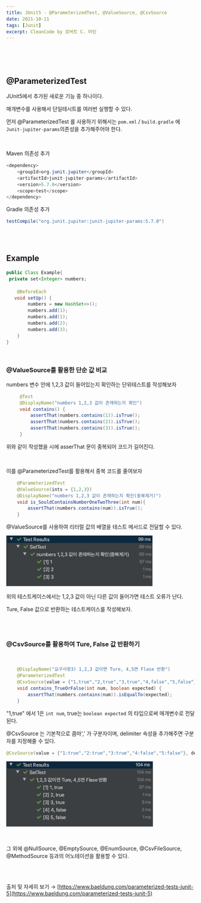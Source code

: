 ```yaml
---
title: JUnit5 - @ParameterizedTest, @ValueSource, @CsvSource
date: 2021-10-11
tags: [Junit]
excerpt: CleanCode by 로버트 C. 마틴
---
```


<br/>
<br/>
<br/>

## @ParameterizedTest

JUnit5에서 추가된 새로운 기능 중 하나이다. 

매개변수를 사용해서 단일테시트를 여러번 실행할 수 있다. 

먼저 @ParameterizedTest 를 사용하기 위해서는 `pom.xml` / `build.gradle` 에 `Junit-jupiter-params`의존성을 추가해주어야 한다. 

<br/>

Maven 의존성 추가

```java
<dependency>
    <groupId>org.junit.jupiter</groupId>
    <artifactId>junit-jupiter-params</artifactId>
    <version>5.7.0</version>
    <scope>test</scope>
</dependency>
```

Gradle 의존성 추가

```java
testCompile("org.junit.jupiter:junit-jupiter-params:5.7.0")
```

<br/>
<br/>

## Example

```java
public Class Example{
 private set<Integer> numbers;

	@BeforeEach
   void setUp() {
        numbers = new HashSet<>();
        numbers.add(1);
        numbers.add(1);
        numbers.add(2);
        numbers.add(3);
    }
}
```
<br/>


### @ValueSource를 활용한 단순 값 비교

numbers 변수 안에 1,2,3 값이 들어있는지 확인하는 단위테스트를 작성해보자 

```java
	 @Test
	 @DisplayName("numbers 1,2,3 값이 존재하는지 확인")
	 void contains() {
         assertThat(numbers.contains(1)).isTrue();
         assertThat(numbers.contains(2)).isTrue();
         assertThat(numbers.contains(3)).isTrue();
	 }
```

위와 같이 작성했을 시에 asserThat 문이 중복되어 코드가 길어진다. 

<br/>

이를 @ParameterizedTest를 활용해서 중복 코드를 줄여보자 

```java
	@ParameterizedTest
    @ValueSource(ints = {1,2,3})
    @DisplayName("numbers 1,2,3 값이 존재하는지 확인(중복제거)")
    void is_SouldContainsNumberOneTwoThree(int num){
        assertThat(numbers.contains(num)).isTrue();
    }
```

@ValueSource를 사용하여 리터럴 값의 배열을 테스트 메서드로 전달할 수 있다. 

![test result1](./../images/parameterized-testResult1.png)

위의 테스트케이스에서는 1,2,3 값이 아닌 다른 값이 들어가면 테스트 오류가 난다. 

Ture, False 값으로 반환하는 테스트케이스를 작성해보자. 

<br/>
<br/>

### @CsvSource를 활용하여 Ture, False 값 반환하기
<br/>

```java
	@DisplayName("요구사항3) 1,2,3 값이면 Ture, 4,5면 Flase 반환")
    @ParameterizedTest
    @CsvSource(value = {"1,true","2,true","3,true","4,false","5,false"})
    void contains_TrueOrFalse(int num, boolean expected) {
        assertThat(numbers.contains(num)).isEqualTo(expected);
    }
```

"1,true" 에서 1은 `int num`, true는 `boolean expected` 의 타입으로써 매개변수로 전달된다. 

@CsvSource 는 기본적으로 콤마',' 가 구분자이며, delimiter 속성을 추가해주면 구분자를 지정해줄 수 있다. 

```java
@CsvSource(value = {"1:true","2:true","3:true","4:false","5:false"}, delimiter = ':')
```

![test result1](./../images/parameterized-testResult2.png)


<br/>

그 외에 @NullSource, @EmptySource, @EnumSource, @CsvFileSource, @MethodSource 등과의 어노테이션을 활용할 수 있다. 

<br/>
<br/>

출처 및 자세히 보기 → [https://www.baeldung.com/parameterized-tests-junit-5](https://www.baeldung.com/parameterized-tests-junit-5)